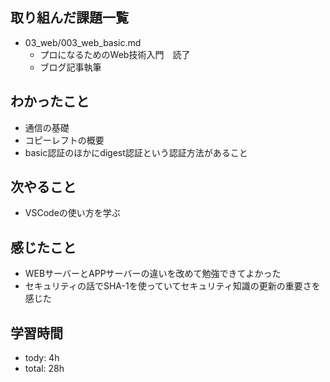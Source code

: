 ## 取り組んだ課題一覧
- 03_web/003_web_basic.md
  - プロになるためのWeb技術入門　読了
  - ブログ記事執筆

## わかったこと
- 通信の基礎
- コピーレフトの概要
- basic認証のほかにdigest認証という認証方法があること

## 次やること
- VSCodeの使い方を学ぶ

## 感じたこと
- WEBサーバーとAPPサーバーの違いを改めて勉強できてよかった
- セキュリティの話でSHA-1を使っていてセキュリティ知識の更新の重要さを感じた

## 学習時間
- tody: 4h
- total: 28h
